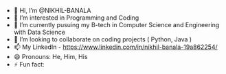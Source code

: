- 👋 Hi, I’m @NIKHIL-BANALA
- 👀 I’m interested in Programming and Coding
- 🌱 I’m currently pusuing my B-tech in Computer Science and Engineering with Data Science
- 💞️ I’m looking to collaborate on coding projects ( Python, Java )
- 📫 My LinkedIn - https://www.linkedin.com/in/nikhil-banala-19a862254/
- 😄 Pronouns: He, Him, His
- ⚡ Fun fact: 

<!---
NIKHIL-BANALA/NIKHIL-BANALA is a ✨ special ✨ repository because its `README.md` (this file) appears on your GitHub profile.
You can click the Preview link to take a look at your changes.
--->
